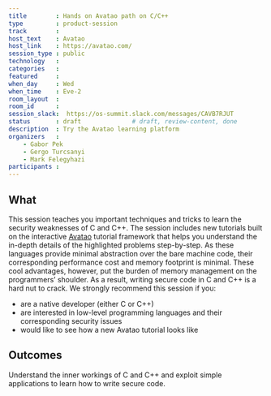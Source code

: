 ```yaml
---
title        : Hands on Avatao path on C/C++
type         : product-session
track        :
host_text    : Avatao
host_link    : https://avatao.com/
session_type : public
technology   :
categories   :
featured     :
when_day     : Wed
when_time    : Eve-2
room_layout  :
room_id      :
session_slack:  https://os-summit.slack.com/messages/CAVB7RJUT
status       : draft              # draft, review-content, done
description  : Try the Avatao learning platform
organizers   :
    - Gabor Pek
    - Gergo Turcsanyi
    - Mark Felegyhazi
participants :
---
```


## What

This session teaches you important techniques and tricks to learn the security weaknesses of C and C++. The session includes new tutorials built on the interactive [Avatao](https://avatao.com) tutorial framework that helps you understand the in-depth details of the highlighted problems step-by-step. As these languages provide minimal abstraction over the bare machine code, their corresponding performance cost and memory footprint is minimal. These cool advantages, however, put the burden of memory management on the programmers’ shoulder. As a result, writing secure code in C and C++ is a hard nut to crack. We strongly recommend this session if you:
* are a native developer (either C or C++)
* are interested in low-level programming languages and their corresponding security issues
* would like to see how a new Avatao tutorial looks like

## Outcomes

Understand the inner workings of C and C++ and exploit simple applications to learn how to write secure code.
